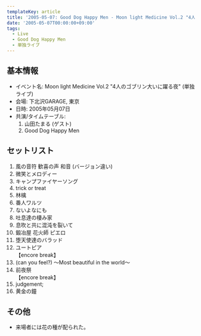 ```yaml
---
templateKey: article
title: '2005-05-07: Good Dog Happy Men - Moon light Medicine Vol.2 "4人のゴブリン大いに躍る夜" at 下北沢GARAGE'
date: '2005-05-07T00:00:00+09:00'
tags:
  - Live
  - Good Dog Happy Men
  - 単独ライブ
---
```

## 基本情報

* イベント名: Moon light Medicine Vol.2 "4人のゴブリン大いに躍る夜" (単独ライブ)
* 会場: 下北沢GARAGE, 東京
* 日時: 2005年05月07日
* 共演/タイムテーブル:
  1. 山田たまる (ゲスト)
  1. Good Dog Happy Men

## セットリスト

1. 風の音符 歓喜の声 和音 (バージョン違い)
1. 微笑とメロディー
1. キャンプファイヤーソング
1. trick or treat
1. 林檎
1. 番人ワルツ
1. ないよなにも
1. 吐息達の棲み家
1. 息吹と共に混沌を裂いて
1. 鍛冶屋 花火師 ピエロ
1. 堕天使達のバラッド
1. ユートピア<br>
  【encore break】
1. (can you feel?) ～Most beautiful in the world～
1. 前夜祭<br>
  【encore break】
1. judgement;
1. 黄金の鐘

## その他

* 来場者には花の種が配られた。
